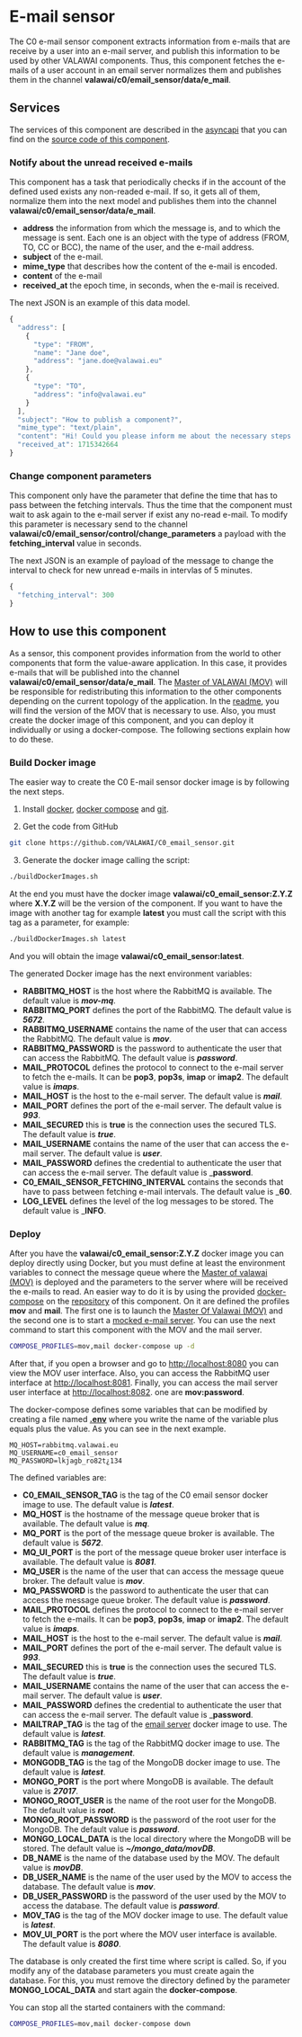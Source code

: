 # E-mail sensor

The C0 e-mail sensor component extracts information from e-mails that are
receive by a user into an e-mail server, and publish this information to be used
by other VALAWAI components. Thus, this component fetches the e-mails of a user
account in an email server normalizes them and publishes them in the channel
**valawai/c0/email_sensor/data/e_mail**.


## Services

The services of this component are described in the [asyncapi](https://raw.githubusercontent.com/VALAWAI/C0_email_sensor/main/asyncapi.yaml)
that you can find on the [source code of this component](https://github.com/VALAWAI/C0_email_sensor).


### Notify about the unread received e-mails

This component has a task that periodically checks if in the account of the defined used
exists any non-readed e-mail. If so, it gets all of them, normalize them into the next model
and publishes them into the channel **valawai/c0/email_sensor/data/e_mail**.

 - **address** the information from which the message is, and to which the message is sent.
 Each one is an object with the type of address (FROM, TO, CC or BCC), the name of the user,
 and the e-mail address.
 - **subject** of the e-mail.
 - **mime_type** that describes how the content of the e-mail is encoded.
 - **content** of the e-mail
 - **received_at** the epoch time, in seconds, when the e-mail is received.

The next JSON is an example of this data model.

```jsx
{
  "address": [
    {
      "type": "FROM",
      "name": "Jane doe",
      "address": "jane.doe@valawai.eu"
    },
    {
      "type": "TO",
      "address": "info@valawai.eu"
    }
  ],
  "subject": "How to publish a component?",
  "mime_type": "text/plain",
  "content": "Hi! Could you please inform me about the necessary steps to have a component available in the VALAWAI?",
  "received_at": 1715342664
}
```

### Change component parameters

This component only have the parameter that define the time that has to pass between the fetching intervals.
Thus the time that the component must wait to ask again to the e-mail server if exist any no-read e-mail.
To modify this parameter is necessary send to the channel **valawai/c0/email_sensor/control/change_parameters**
a payload with the **fetching_interval** value in seconds.

The next JSON is an example of payload of the message to change the interval to check for new unread e-mails
in intervlas of 5 minutes.

```jsx
{
  "fetching_interval": 300
}
```

## How to use this component

As a sensor, this component provides information from the world to other components
that form the value-aware application. In this case, it provides e-mails that will 
be published into the channel **valawai/c0/email_sensor/data/e_mail**. The [Master of VALAWAI (MOV)](/toolbox/mov)
will be responsible for redistributing this information to the other components depending
on the current topology of the application. In the [readme](https://github.com/VALAWAI/C0_email_sensor/blob/main/README.md),
you will find the version of the MOV that is necessary to use. Also, you must create the docker image of this component,
and you can deploy it individually or using a docker-compose. The following sections explain how to do these.


### Build Docker image

The easier way to create the C0 E-mail sensor docker image is by following the next steps.

1. Install [docker](https://docs.docker.com/get-docker/),
  [docker compose](https://docs.docker.com/compose/install/) and
  [git](https://git-scm.com/book/en/v2/Getting-Started-Installing-Git).

2. Get the code from GitHub

```bash
git clone https://github.com/VALAWAI/C0_email_sensor.git
```

3. Generate the docker image calling the script:

```bash
./buildDockerImages.sh
```

At the end you must have the docker image **valawai/c0_email_sensor:Z.Y.Z**
where **X.Y.Z** will be the version of the component. If you want to have
the image with another tag for example **latest** you must call the script
with this tag as a parameter, for example:

```bash
./buildDockerImages.sh latest
```

And you will obtain the image **valawai/c0_email_sensor:latest**.

The generated Docker image has the next environment variables:

 - **RABBITMQ_HOST** is the host where the RabbitMQ is available.
  The default value is ___mov-mq___.
 - **RABBITMQ_PORT** defines the port of the RabbitMQ.
  The default value is ___5672___.
 - **RABBITMQ_USERNAME** contains the name of the user that can access the RabbitMQ.
  The default value is ___mov___.
 - **RABBITMQ_PASSWORD** is the password to authenticate the user that can access the RabbitMQ.
  The default value is ___password___.
 - **MAIL_PROTOCOL** defines the protocol to connect to the e-mail server to fetch the e-mails.
  It can be **pop3**, **pop3s**, **imap** or **imap2**. The default value is ___imaps___.
 - **MAIL_HOST** is the host to the e-mail server. The default value is ___mail___.
 - **MAIL_PORT** defines the port of the e-mail server. The default value is ___993___.
 - **MAIL_SECURED** this is **true** is the connection uses the secured TLS.
  The default value is ___true___.
 - **MAIL_USERNAME** contains the name of the user that can access the e-mail server.
  The default value is ___user___.
 - **MAIL_PASSWORD** defines the credential to authenticate the user that can access the e-mail server.
  The default value is ___password__.
 - **C0_EMAIL_SENSOR_FETCHING_INTERVAL** contains the seconds that have to pass between fetching e-mail
  intervals. The default value is ___60__.
 - **LOG_LEVEL** defines the level of the log messages to be stored.
  The default value is ___INFO__.


### Deploy 

After you have the **valawai/c0_email_sensor:Z.Y.Z** docker image you can deploy directly using Docker,
but you must define at least the environment variables to connect the message queue where
the [Master of valawai (MOV)](/tutorials/mov) is deployed and the parameters to the server where
will be received the e-mails to read. An easier way to do it is by using the provided [docker-compose](https://github.com/VALAWAI/C0_email_sensor/blob/main/docker-compose.yml)
on the [repository](https://github.com/VALAWAI/C0_email_sensor) of this component.
On it are defined the profiles **mov** and **mail**. The first one is to launch
the [Master Of Valawai (MOV)](https://github.com/VALAWAI/MOV) and the second one is to start
a [mocked e-mail server](https://github.com/dbck/docker-mailtrap). You can use the next
command to start this component with the MOV and the mail server.

```bash
COMPOSE_PROFILES=mov,mail docker-compose up -d
```

After that, if you open a browser and go to [http://localhost:8080](http://localhost:8080)
you can view the MOV user interface. Also, you can access the RabbitMQ user interface
at [http://localhost:8081](http://localhost:8081). Finally, you can access the mail server
user interface at [http://localhost:8082](http://localhost:8082). 
one are **mov:password**.

The docker-compose defines some variables that can be modified by creating a file named
[**.env**](https://docs.docker.com/compose/environment-variables/env-file/) where 
you write the name of the variable plus equals plus the value.  As you can see in
the next example.

```properties
MQ_HOST=rabbitmq.valawai.eu
MQ_USERNAME=c0_email_sensor
MQ_PASSWORD=lkjagb_ro82t¿134
```

The defined variables are:


 - **C0_EMAIL_SENSOR_TAG** is the tag of the C0 email sensor docker image to use.
  The default value is ___latest___.
 - **MQ_HOST** is the hostname of the message queue broker that is available.
  The default value is ___mq___.
 - **MQ_PORT** is the port of the message queue broker is available.
  The default value is ___5672___.
 - **MQ_UI_PORT** is the port of the message queue broker user interface is available.
  The default value is ___8081___.
 - **MQ_USER** is the name of the user that can access the message queue broker.
  The default value is ___mov___.
 - **MQ_PASSWORD** is the password to authenticate the user that can access the message queue broker.
  The default value is ___password___.
 - **MAIL_PROTOCOL** defines the protocol to connect to the e-mail server to fetch the e-mails.
  It can be **pop3**, **pop3s**, **imap** or **imap2**. The default value is ___imaps___.
 - **MAIL_HOST** is the host to the e-mail server. The default value is ___mail___.
 - **MAIL_PORT** defines the port of the e-mail server. The default value is ___993___.
 - **MAIL_SECURED** this is **true** is the connection uses the secured TLS.
  The default value is ___true___.
 - **MAIL_USERNAME** contains the name of the user that can access the e-mail server.
  The default value is ___user___.
 - **MAIL_PASSWORD** defines the credential to authenticate the user that can access the e-mail server.
  The default value is ___password__.
 - **MAILTRAP_TAG** is the tag of the [email server](https://github.com/dbck/docker-mailtrap) docker image to use.
  The default value is ___latest___.
 - **RABBITMQ_TAG** is the tag of the RabbitMQ docker image to use.
  The default value is ___management___.
 - **MONGODB_TAG** is the tag of the MongoDB docker image to use.
  The default value is ___latest___.
 - **MONGO_PORT** is the port where MongoDB is available.
  The default value is ___27017___.
 - **MONGO_ROOT_USER** is the name of the root user for the MongoDB.
  The default value is ___root___.
 - **MONGO_ROOT_PASSWORD** is the password of the root user for the MongoDB.
  The default value is ___password___.
 - **MONGO_LOCAL_DATA** is the local directory where the MongoDB will be stored.
  The default value is ___~/mongo_data/movDB___.
 - **DB_NAME** is the name of the database used by the MOV.
  The default value is ___movDB___.
 - **DB_USER_NAME** is the name of the user used by the MOV to access the database.
  The default value is ___mov___.
 - **DB_USER_PASSWORD** is the password of the user used by the MOV to access the database.
  The default value is ___password___.
 - **MOV_TAG** is the tag of the MOV docker image to use.
  The default value is ___latest___.
 - **MOV_UI_PORT** is the port where the MOV user interface is available.
  The default value is ___8080___.

The database is only created the first time where script is called. So, if you modify
any of the database parameters you must create again the database. For this, you must
remove the directory defined by the parameter **MONGO_LOCAL_DATA** and start again
the **docker-compose**.

You can stop all the started containers with the command:

```bash
COMPOSE_PROFILES=mov,mail docker-compose down
``` 
